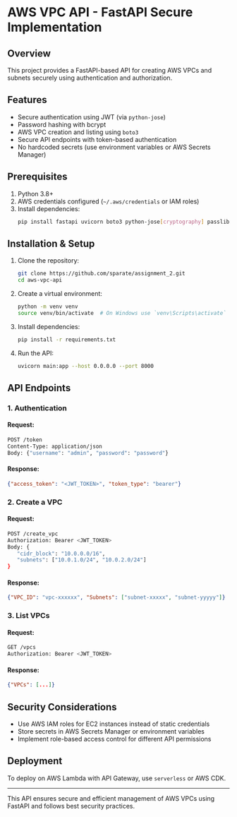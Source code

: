 # AWS VPC API - FastAPI Secure Implementation

## Overview
This project provides a FastAPI-based API for creating AWS VPCs and subnets securely using authentication and authorization.

## Features
- Secure authentication using JWT (via `python-jose`)
- Password hashing with bcrypt
- AWS VPC creation and listing using `boto3`
- Secure API endpoints with token-based authentication
- No hardcoded secrets (use environment variables or AWS Secrets Manager)

## Prerequisites
1. Python 3.8+
2. AWS credentials configured (`~/.aws/credentials` or IAM roles)
3. Install dependencies:
   ```sh
   pip install fastapi uvicorn boto3 python-jose[cryptography] passlib[bcrypt]
   ```

## Installation & Setup
1. Clone the repository:
   ```sh
   git clone https://github.com/sparate/assignment_2.git
   cd aws-vpc-api
   ```
2. Create a virtual environment:
   ```sh
   python -m venv venv
   source venv/bin/activate  # On Windows use `venv\Scripts\activate`
   ```
3. Install dependencies:
   ```sh
   pip install -r requirements.txt
   ```
4. Run the API:
   ```sh
   uvicorn main:app --host 0.0.0.0 --port 8000
   ```

## API Endpoints
### 1. Authentication
#### Request:
   ```sh
   POST /token
   Content-Type: application/json
   Body: {"username": "admin", "password": "password"}
   ```
#### Response:
   ```json
   {"access_token": "<JWT_TOKEN>", "token_type": "bearer"}
   ```

### 2. Create a VPC
#### Request:
   ```sh
   POST /create_vpc
   Authorization: Bearer <JWT_TOKEN>
   Body: {
      "cidr_block": "10.0.0.0/16",
      "subnets": ["10.0.1.0/24", "10.0.2.0/24"]
   }
   ```
#### Response:
   ```json
   {"VPC_ID": "vpc-xxxxxx", "Subnets": ["subnet-xxxxx", "subnet-yyyyy"]}
   ```

### 3. List VPCs
#### Request:
   ```sh
   GET /vpcs
   Authorization: Bearer <JWT_TOKEN>
   ```
#### Response:
   ```json
   {"VPCs": [...]}
   ```

## Security Considerations
- Use AWS IAM roles for EC2 instances instead of static credentials
- Store secrets in AWS Secrets Manager or environment variables
- Implement role-based access control for different API permissions

## Deployment
To deploy on AWS Lambda with API Gateway, use `serverless` or AWS CDK.

---
This API ensures secure and efficient management of AWS VPCs using FastAPI and follows best security practices.


